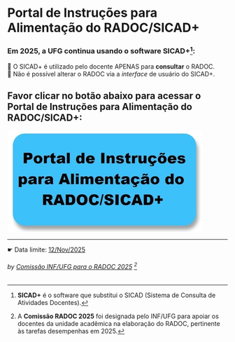 # Portal de Instruções para Alimentação do RADOC/SICAD+

### Em 2025, a UFG continua usando o software **SICAD+**[^1]:<br>

🔵 O SICAD+ é utilizado pelo docente APENAS para **consultar** o RADOC.<br>
🔵 Não é possível alterar o RADOC via a _interface_ de usuário do SICAD+.

## Favor clicar no botão abaixo para acessar o Portal de Instruções para Alimentação do RADOC/SICAD+:
[![](/media/readme-acesso-portal.jpg)](./doc/painel.md#painel-visao-geral/)

---

&#x261B; Data limite: <ins>12/Nov/2025</ins>

###### *by [Comissão INF/UFG para o RADOC 2025](./doc/x-index.md#comissão-radoc-2025)* [^2]
[^1]: **SICAD+** é o software que substitui o SICAD (Sistema de Consulta de Atividades Docentes).
[^2]: A **Comissão RADOC 2025** foi designada pelo INF/UFG para apoiar os docentes da unidade acadêmica na elaboração do RADOC, pertinente às tarefas desempenhas em 2025.
